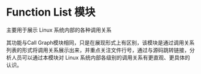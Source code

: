 # Function List 模块

主要用于展示 Linux 系统内部的各种调用关系

其功能与Call Graph模块相同，只是在展现形式上有区别，该模块是通过调用关系列表的形式将调用关系展示出来，并重点关注文件行号，通过与源码跳转链接，分析人员可以通过本模块对 Linux 系统内部各级别的调用关系有更直观、更具体的认识。
